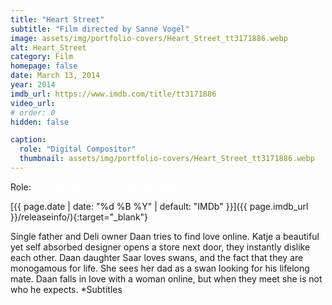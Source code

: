 ```yaml
---
title: "Heart Street"
subtitle: "Film directed by Sanne Vogel"
image: assets/img/portfolio-covers/Heart_Street_tt3171886.webp
alt: Heart_Street
category: Film
homepage: false
date: March 13, 2014
year: 2014
imdb_url: https://www.imdb.com/title/tt3171886
video_url: 
# order: 0
hidden: false

caption:
  role: "Digital Compositor"
  thumbnail: assets/img/portfolio-covers/Heart_Street_tt3171886.webp
---
```

Role: <span style="color:white">{{ page.caption.role | default: "N/A" }}</span>

[{{ page.date | date: "%d %B %Y" | default: "IMDb" }}]({{ page.imdb_url }}/releaseinfo/){:target="_blank"}

Single father and Deli owner Daan tries to find love online. Katje a beautiful yet self absorbed designer opens a store next door, they instantly dislike each other. Daan daughter Saar loves swans, and the fact that they are monogamous for life. She sees her dad as a swan looking for his lifelong mate. Daan falls in love with a woman online, but when they meet she is not who he expects. *Subtitles

